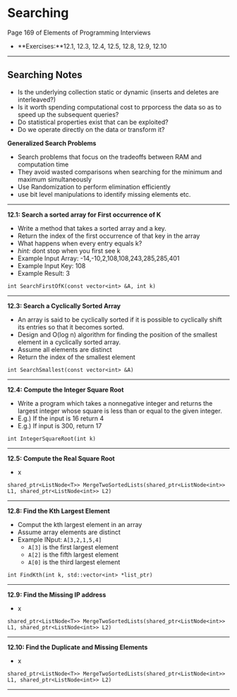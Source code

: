 # Searching #
Page 169 of Elements of Programming Interviews

*   **Exercises:**12.1, 12.3, 12.4, 12.5, 12.8, 12.9, 12.10

---

## Searching Notes ##

*   Is the underlying collection static or dynamic (inserts and deletes are interleaved?)
*   Is it worth spending computational cost to prporcess the data so as to speed up the subsequent queries?
*   Do statistical properties exist that can be exploited?
*   Do we operate directly on the data or transform it?

**Generalized Search Problems**

*  Search problems that focus on the tradeoffs between RAM and computation time
*  They avoid wasted comparisons when searching for the minimum and maximum simultaneously
*  Use Randomization to perform elimination efficiently
*  use bit level manipulations to identify missing elements etc.

---

**12.1: Search a sorted array for First occurrence of K**

*   Write a method that takes a sorted array and a key.
*   Return the index of the first occurrence of that key in the array
*   What happens when every entry equals k?
*   _hint:_ dont stop when you first see k
*   Example Input Array: -14,-10,2,108,108,243,285,285,401
*   Example Input Key: 108
*   Example Result: 3

`int SearchFirstOfK(const vector<int> &A, int k)`

---

**12.3: Search a Cyclically Sorted Array**

*   An array is said to be cyclically sorted if it is possible to cyclically shift its entries so that it becomes sorted.
*   Design and O(log n) algorithm for finding the position of the smallest element in a cyclically sorted array.
*   Assume all elements are distinct
*   Return the index of the smallest element

`int SearchSmallest(const vector<int> &A)`

---

**12.4: Compute the Integer Square Root**

*   Write a program which takes a nonnegative integer and returns the largest integer whose square is less than or equal to the given integer. 
*   E.g.) If the input is 16 return 4
*   E.g.) If input is 300, return 17

`int IntegerSquareRoot(int k)`

---

**12.5: Compute the Real Square Root**

*   x

`shared_ptr<ListNode<T>> MergeTwoSortedLists(shared_ptr<ListNode<int>> L1, shared_ptr<ListNode<int>> L2)`

---

**12.8: Find the Kth Largest Element**

*   Comput the kth largest element in an array
*   Assume array elements are distinct
*   Example INput: `A[3,2,1,5,4]`
    *   `A[3]` is the first largest element
    *   `A[2]` is the fifth largest element
    *   `A[0]` is the third largest element

`int FindKth(int k, std::vector<int> *list_ptr)`

---

**12.9: Find the Missing IP address**

*   x

`shared_ptr<ListNode<T>> MergeTwoSortedLists(shared_ptr<ListNode<int>> L1, shared_ptr<ListNode<int>> L2)`

---

**12.10: Find the Duplicate and Missing Elements**

*   x

`shared_ptr<ListNode<T>> MergeTwoSortedLists(shared_ptr<ListNode<int>> L1, shared_ptr<ListNode<int>> L2)`

---